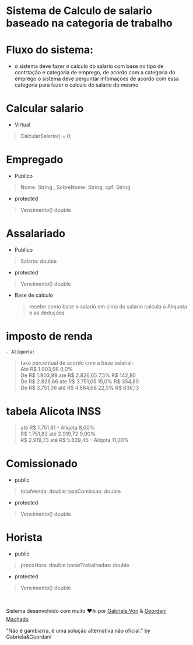 # Sistema de Calculo de salario baseado na categoria de trabalho

# Fluxo do sistema:
 - o sistema deve fazer o calculo do salario com base no tipo de contrtação e categoria de emprego, de acordo com a categoria do emprego o sistema deve perguntar infomações de acordo com essa categoria para fazer o calculo do salario do mesmo

# Calcular salario
- Virtual
> CalcularSalario() = 0;

# Empregado
- Publico
>  Nome: String , SobreNome: String, cpf: String
- protected
> Vencimento() double

# Assalariado
- Publico
> Salario: double
- protected
> Vencimento() double

+ Base de calculo
  >recebe como base o salario em cima do salario calcula o Alíquota e as deduções

# imposto de renda
	- Alíquota:
  > taxa percentual de acordo com a base selarial: <br/>
> Até R$ 1.903,98	0,0%	<br/>
> De R$ 1.903,99 até R$ 2.826,65	7,5%	R$ 142,80 <br/>
> De R$ 2.826,66 ate R$ 3.751,05	15,0%	R$ 354,80 <br/>
> De R$ 3.751,06 até R$ 4.664,68	22,5%	R$ 636,13 <br/>

# tabela Alícota INSS
> até R$ 1.751,81 - Alíqota 8,00% <br/>
>  R$ 1.751,82 até 2.919,72 9,00% <br/>
> R$ 2.919,73 até R$ 5.839,45 - Alíqota 11,00% <br/>


# Comissionado
- public
> totalVenda: double
> taxaComissao: double
- protected
> Vencimento() double

# Horista
- public
> precoHora: double
> horasTrabalhadas: double
- protected
> Vencimento() double

<br/>

Sistema desenvolvido com muito ❤️☕ por  [Gabriela Von](https://github.com/G4bizinha) & [Geordani Machado](https://github.com/Geordani-Machado) 

  "Não é gambiarra, é uma solução alternativa não oficial." by Gabriela&Geordani



